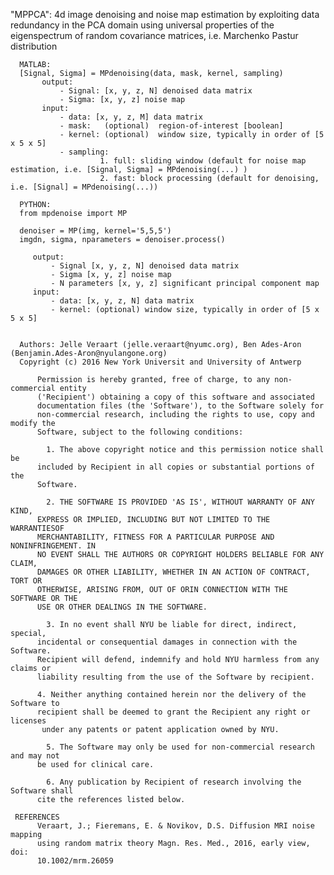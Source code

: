  "MPPCA": 4d image denoising and noise map estimation by exploiting  data redundancy in the PCA domain using universal properties of the eigenspectrum of
     random covariance matrices, i.e. Marchenko Pastur distribution
    
      MATLAB:
      [Signal, Sigma] = MPdenoising(data, mask, kernel, sampling)
           output:
               - Signal: [x, y, z, N] denoised data matrix
               - Sigma: [x, y, z] noise map
           input:
               - data: [x, y, z, M] data matrix
               - mask:   (optional)  region-of-interest [boolean]
               - kernel: (optional)  window size, typically in order of [5 x 5 x 5]
               - sampling: 
                        1. full: sliding window (default for noise map estimation, i.e. [Signal, Sigma] = MPdenoising(...) )
                        2. fast: block processing (default for denoising, i.e. [Signal] = MPdenoising(...))
                        
      PYTHON:
      from mpdenoise import MP
      
      denoiser = MP(img, kernel='5,5,5')
      imgdn, sigma, nparameters = denoiser.process()
      
         output:
             - Signal [x, y, z, N] denoised data matrix
             - Sigma [x, y, z] noise map
             - N parameters [x, y, z] significant principal component map
         input:
             - data: [x, y, z, N] data matrix
             - kernel: (optional) window size, typically in order of [5 x 5 x 5]
             
     
      Authors: Jelle Veraart (jelle.veraart@nyumc.org), Ben Ades-Aron (Benjamin.Ades-Aron@nyulangone.org)
      Copyright (c) 2016 New York Universit and University of Antwerp
           
          Permission is hereby granted, free of charge, to any non-commercial entity
          ('Recipient') obtaining a copy of this software and associated
          documentation files (the 'Software'), to the Software solely for
          non-commercial research, including the rights to use, copy and modify the
          Software, subject to the following conditions: 
           
            1. The above copyright notice and this permission notice shall be
          included by Recipient in all copies or substantial portions of the
          Software. 
           
            2. THE SOFTWARE IS PROVIDED 'AS IS', WITHOUT WARRANTY OF ANY KIND,
          EXPRESS OR IMPLIED, INCLUDING BUT NOT LIMITED TO THE WARRANTIESOF
          MERCHANTABILITY, FITNESS FOR A PARTICULAR PURPOSE AND NONINFRINGEMENT. IN
          NO EVENT SHALL THE AUTHORS OR COPYRIGHT HOLDERS BELIABLE FOR ANY CLAIM,
          DAMAGES OR OTHER LIABILITY, WHETHER IN AN ACTION OF CONTRACT, TORT OR
          OTHERWISE, ARISING FROM, OUT OF ORIN CONNECTION WITH THE SOFTWARE OR THE
          USE OR OTHER DEALINGS IN THE SOFTWARE. 
           
            3. In no event shall NYU be liable for direct, indirect, special,
          incidental or consequential damages in connection with the Software.
          Recipient will defend, indemnify and hold NYU harmless from any claims or
          liability resulting from the use of the Software by recipient. 
           
          4. Neither anything contained herein nor the delivery of the Software to
          recipient shall be deemed to grant the Recipient any right or licenses
           under any patents or patent application owned by NYU. 
           
            5. The Software may only be used for non-commercial research and may not
          be used for clinical care. 
           
            6. Any publication by Recipient of research involving the Software shall
          cite the references listed below.
     
     REFERENCES
          Veraart, J.; Fieremans, E. & Novikov, D.S. Diffusion MRI noise mapping
          using random matrix theory Magn. Res. Med., 2016, early view, doi:
          10.1002/mrm.26059
